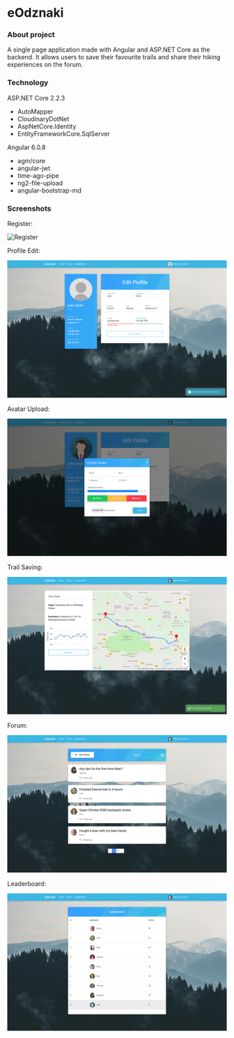# eOdznaki

### About project

A single page application made with Angular and ASP.NET Core as the backend. It allows users to save their favourite trails and share their hiking experiences on the forum.

### Technology

ASP.NET Core 2.2.3

- AutoMapper
- CloudinaryDotNet
- AspNetCore.Identity
- EntityFrameworkCore.SqlServer

Angular 6.0.8

- agm/core
- angular-jwt
- time-ago-pipe
- ng2-file-upload
- angular-bootstrap-md

### Screenshots

Register:

![Register](screenshots/register.png)

Profile Edit:

![ProfileEdit](screenshots/editProfile.png)

Avatar Upload:

![AvatarUpload](screenshots/editAvatar.png)

Trail Saving:

![TrailSaving](screenshots/trails.png)

Forum:

![Forum](screenshots/forum.png)

Leaderboard:

![Leaderboard](screenshots/leaderboard.png)
